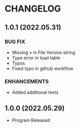 # CHANGELOG

## 1.0.1 (2022.05.31)
### BUG FIX
- Missing v in File Version string
- Type error in load table
- Typos
- Fixed typo in github workflow
### ENHANCEMENTS
- Added additional tests
## 1.0.0 (2022.05.29)

- Program Released
